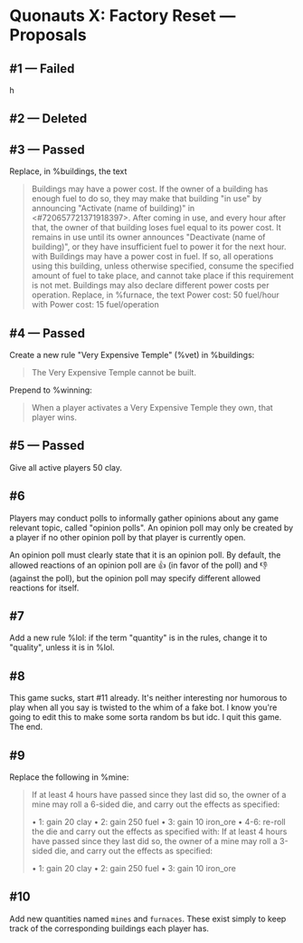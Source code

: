 # Quonauts X: Factory Reset — Proposals

<a name='1'/>

## #1 — Failed

h

<a name='2'/>

## #2 — Deleted

<a name='3'/>

## #3 — Passed

Replace, in %buildings, the text
> Buildings may have a power cost. If the owner of a building has enough fuel to do so, they may make that building "in use" by announcing "Activate (name of building)" in <#720657721371918397>. After coming in use, and every hour after that, the owner of that building loses fuel equal to its power cost. It remains in use until its owner announces "Deactivate (name of building)", or they have insufficient fuel to power it for the next hour.
with 
> Buildings may have a power cost in fuel. If so, all operations using this building, unless otherwise specified, consume the specified amount of fuel to take place, and cannot take place if this requirement is not met. Buildings may also declare different power costs per operation.
Replace, in %furnace, the text
> Power cost: 50 fuel/hour
with
> Power cost: 15 fuel/operation

<a name='4'/>

## #4 — Passed

Create a new rule "Very Expensive Temple" (%vet) in %buildings:
> The Very Expensive Temple cannot be built.

Prepend to %winning:
> When a player activates a Very Expensive Temple they own, that player wins.

<a name='5'/>

## #5 — Passed

Give all active players 50 clay.

<a name='6'/>

## #6

Players may conduct polls to informally gather opinions about any game relevant topic, called "opinion polls". An opinion poll may only be created by a player if no other opinion poll by that player is currently open.

An opinion poll must clearly state that it is an opinion poll. By default, the allowed reactions of an opinion poll are 👍 (in favor of the poll) and 👎 (against the poll), but the opinion poll may specify different allowed reactions for itself.

<a name='7'/>

## #7

Add a new rule %lol: if the term "quantity" is in the rules, change it to "quality", unless it is in %lol.

<a name='8'/>

## #8

This game sucks, start #11 already. It's neither interesting nor humorous to play when all you say is twisted to the whim of a fake bot.
I know you're going to edit this to make some sorta random bs but idc. I quit this game. The end.

<a name='9'/>

## #9

Replace the following in %mine:
> If at least 4 hours have passed since they last did so, the owner of a mine may roll a 6-sided die, and carry out the effects as specified:
> 
> • 1: gain 20 clay
> • 2: gain 250 fuel
> • 3: gain 10 iron_ore
> • 4-6: re-roll the die and carry out the effects as specified
with:
> If at least 4 hours have passed since they last did so, the owner of a mine may roll a 3-sided die, and carry out the effects as specified:
> 
> • 1: gain 20 clay
> • 2: gain 250 fuel
> • 3: gain 10 iron_ore

<a name='10'/>

## #10

Add new quantities named `mines` and `furnaces`.
These exist simply to keep track of the corresponding buildings each player has.

